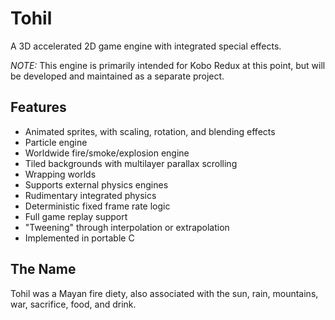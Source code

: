 Tohil
=====
A 3D accelerated 2D game engine with integrated special effects.

*NOTE:* This engine is primarily intended for Kobo Redux at this point, but will be developed and maintained as a separate project.

Features
--------
* Animated sprites, with scaling, rotation, and blending effects
* Particle engine
* Worldwide fire/smoke/explosion engine
* Tiled backgrounds with multilayer parallax scrolling
* Wrapping worlds
* Supports external physics engines
* Rudimentary integrated physics
* Deterministic fixed frame rate logic
* Full game replay support
* "Tweening" through interpolation or extrapolation
* Implemented in portable C

The Name
--------
Tohil was a Mayan fire diety, also associated with the sun, rain, mountains, war, sacrifice, food, and drink.
